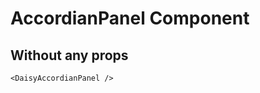 <script setup lang="ts">
import {DaisyAccordianPanel} from 'daisy-vue'
</script>

# AccordianPanel Component

## Without any props

<DaisyAccordianPanel/>

```vue
<DaisyAccordianPanel />
```